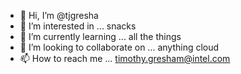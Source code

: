 - 👋 Hi, I’m @tjgresha
- 👀 I’m interested in ... snacks
- 🌱 I’m currently learning ... all the things
- 💞️ I’m looking to collaborate on ... anything cloud
- 📫 How to reach me ... timothy.gresham@intel.com


<!---
tjgresha/tjgresha is a ✨ special ✨ repository because its `README.md` (this file) appears on your GitHub profile.
You can click the Preview link to take a look at your changes.
--->

